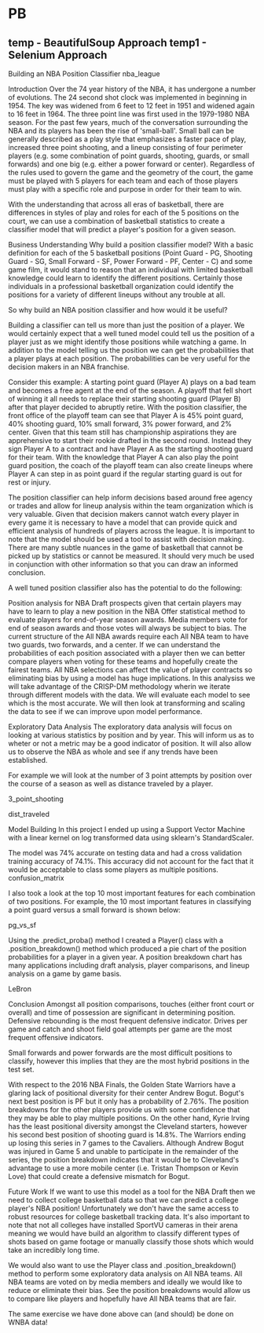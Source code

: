# PB
temp - BeautifulSoup Approach
temp1 - Selenium Approach
-----
Building an NBA Position Classifier
nba_league

Introduction
Over the 74 year history of the NBA, it has undergone a number of evolutions. The 24 second shot clock was implemented in beginning in 1954. The key was widened from 6 feet to 12 feet in 1951 and widened again to 16 feet in 1964. The three point line was first used in the 1979-1980 NBA season. For the past few years, much of the conversation surrounding the NBA and its players has been the rise of 'small-ball'. Small ball can be generally described as a play style that emphasizes a faster pace of play, increased three point shooting, and a lineup consisting of four perimeter players (e.g. some combination of point guards, shooting, guards, or small forwards) and one big (e.g. either a power forward or center). Regardless of the rules used to govern the game and the geometry of the court, the game must be played with 5 players for each team and each of those players must play with a specific role and purpose in order for their team to win.

With the understanding that across all eras of basketball, there are differences in styles of play and roles for each of the 5 positions on the court, we can use a combination of basketball statistics to create a classifier model that will predict a player's position for a given season.

Business Understanding
Why build a position classifier model?
With a basic definition for each of the 5 basketball positions (Point Guard - PG, Shooting Guard - SG, Small Forward - SF, Power Forward - PF, Center - C) and some game film, it would stand to reason that an individual with limited basketball knowledge could learn to identify the different positions. Certainly those individuals in a professional basketball organization could identify the positions for a variety of different lineups without any trouble at all.

So why build an NBA position classifier and how would it be useful?

Building a classifier can tell us more than just the position of a player. We would certainly expect that a well tuned model could tell us the position of a player just as we might identify those positions while watching a game. In addition to the model telling us the position we can get the probabilities that a player plays at each position. The probabilities can be very useful for the decision makers in an NBA franchise.

Consider this example: A starting point guard (Player A) plays on a bad team and becomes a free agent at the end of the season. A playoff that fell short of winning it all needs to replace their starting shooting guard (Player B) after that player decided to abruptly retire. With the position classifier, the front office of the playoff team can see that Player A is 45% point guard, 40% shooting guard, 10% small forward, 3% power forward, and 2% center. Given that this team still has championship aspirations they are apprehensive to start their rookie drafted in the second round. Instead they sign Player A to a contract and have Player A as the starting shooting guard for their team. With the knowledge that Player A can also play the point guard position, the coach of the playoff team can also create lineups where Player A can step in as point guard if the regular starting guard is out for rest or injury.

The position classifier can help inform decisions based around free agency or trades and allow for lineup analysis within the team organization which is very valuable. Given that decision makers cannot watch every player in every game it is necessary to have a model that can provide quick and efficient analysis of hundreds of players across the league. It is important to note that the model should be used a tool to assist with decision making. There are many subtle nuances in the game of basketball that cannot be picked up by statistics or cannot be measured. It should very much be used in conjunction with other information so that you can draw an informed conclusion.

A well tuned position classifier also has the potential to do the following:

Position analysis for NBA Draft prospects given that certain players may have to learn to play a new position in the NBA
Offer statistical method to evaluate players for end-of-year season awards. Media members vote for end of season awards and those votes will always be subject to bias. The current structure of the All NBA awards require each All NBA team to have two guards, two forwards, and a center. If we can understand the probabilities of each position associated with a player then we can better compare players when voting for these teams and hopefully create the fairest teams. All NBA selections can affect the value of player contracts so eliminating bias by using a model has huge implications.
In this analysiss we will take advantage of the CRISP-DM methodology wherin we iterate through different models with the data. We will evaluate each model to see which is the most accurate. We will then look at transforming and scaling the data to see if we can improve upon model performance.

Exploratory Data Analysis
The exploratory data analysis will focus on looking at various statistics by position and by year. This will inform us as to wheter or not a metric may be a good indicator of position. It will also allow us to observe the NBA as whole and see if any trends have been established.

For example we will look at the number of 3 point attempts by position over the course of a season as well as distance traveled by a player.

3_point_shooting

dist_traveled

Model Building
In this project I ended up using a Support Vector Machine with a linear kernel on log transformed data using sklearn's StandardScaler.

The model was 74% accurate on testing data and had a cross validation training accuracy of 74.1%. This accuracy did not account for the fact that it would be acceptable to class some players as multiple positions. confusion_matrix

I also took a look at the top 10 most important features for each combination of two positions. For example, the 10 most important features in classifying a point guard versus a small forward is shown below:

pg_vs_sf

Using the .predict_proba() method I created a Player() class with a .position_breakdown() method which produced a pie chart of the position probabilities for a player in a given year. A position breakdown chart has many applications including draft analysis, player comparisons, and lineup analysis on a game by game basis.

LeBron

Conclusion
Amongst all position comparisons, touches (either front court or overall) and time of possession are significant in determining position. Defensive rebounding is the most frequent defensive indicator. Drives per game and catch and shoot field goal attempts per game are the most frequent offensive indicators.

Small forwards and power forwards are the most difficult positions to classify, however this implies that they are the most hybrid positions in the test set.

With respect to the 2016 NBA Finals, the Golden State Warriors have a glaring lack of positional diversity for their center Andrew Bogut. Bogut's next best position is PF but it only has a probability of 2.76%. The position breakdowns for the other players provide us with some confidence that they may be able to play multiple positions. On the other hand, Kyrie Irving has the least positional diversity amongst the Cleveland starters, however his second best position of shooting guard is 14.8%. The Warriors ending up losing this series in 7 games to the Cavaliers. Although Andrew Bogut was injured in Game 5 and unable to participate in the remainder of the series, the position breakdown indicates that it would be to Cleveland's advantage to use a more mobile center (i.e. Tristan Thompson or Kevin Love) that could create a defensive mismatch for Bogut.

Future Work
If we want to use this model as a tool for the NBA Draft then we need to collect college basketball data so that we can predict a college player's NBA position! Unfortunately we don't have the same access to robust resources for college basketball tracking data. It's also important to note that not all colleges have installed SportVU cameras in their arena meaning we would have build an algorithm to classify different types of shots based on game footage or manually classify those shots which would take an incredibly long time.

We would also want to use the Player class and .position_breakdown() method to perform some exploratory data analysis on All NBA teams. All NBA teams are voted on by media members and ideally we would like to reduce or eliminate their bias. See the position breakdowns would allow us to compare like players and hopefully have All NBA teams that are fair.

The same exercise we have done above can (and should) be done on WNBA data!

